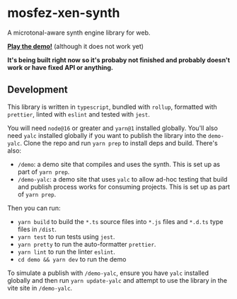 # mosfez-xen-synth

A microtonal-aware synth engine library for web.

**[Play the demo!](https://dxinteractive.github.io/mosfez-xen-synth/)** (although it does not work yet)

**It's being built right now so it's probaby not finished and probably doesn't work or have fixed API or anything.**

## Development

This library is written in `typescript`, bundled with `rollup`, formatted with `prettier`, linted with `eslint` and tested with `jest`.

You will need `node@16` or greater and `yarn@1` installed globally. You'll also need `yalc` installed globally if you want to publish the library into the `demo-yalc`. Clone the repo and run `yarn prep` to install deps and build. There's also:

- `/demo`: a demo site that compiles and uses the synth. This is set up as part of `yarn prep`.
- `/demo-yalc`: a demo site that uses `yalc` to allow ad-hoc testing that build and publish process works for consuming projects. This is set up as part of `yarn prep`.

Then you can run:

- `yarn build` to build the `*.ts` source files into `*.js` files and `*.d.ts` type files in `/dist`.
- `yarn test` to run tests using `jest`.
- `yarn pretty` to run the auto-formatter `prettier`.
- `yarn lint` to run the linter `eslint`.
- `cd demo && yarn dev` to run the demo

To simulate a publish with `/demo-yalc`, ensure you have `yalc` installed globally and then run `yarn update-yalc` and attempt to use the library in the vite site in `/demo-yalc`.
